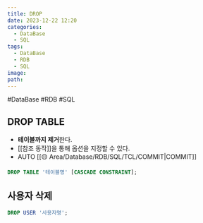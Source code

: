 ```yaml
---
title: DROP
date: 2023-12-22 12:20
categories:
  - DataBase
  - SQL
tags:
  - DataBase
  - RDB
  - SQL
image: 
path:
---
```

#DataBase #RDB #SQL 

## DROP TABLE

- **테이블까지 제거**한다.
- [[참조 동작]]을 통해 옵션을 지정할 수 있다.
- AUTO [[🟡 Area/Database/RDB/SQL/TCL/COMMIT|COMMIT]]

```sql
DROP TABLE '테이블명' [CASCADE CONSTRAINT];
```

## 사용자 삭제
```sql
DROP USER '사용자명';
```